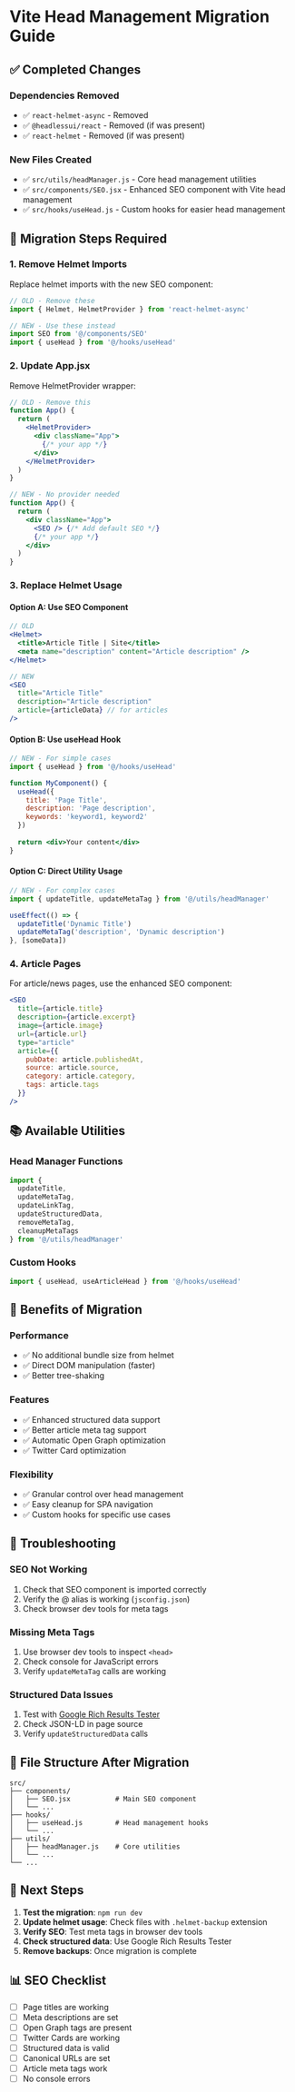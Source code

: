 # Vite Head Management Migration Guide

## ✅ Completed Changes

### Dependencies Removed
- ✅ `react-helmet-async` - Removed
- ✅ `@headlessui/react` - Removed (if was present)
- ✅ `react-helmet` - Removed (if was present)

### New Files Created
- ✅ `src/utils/headManager.js` - Core head management utilities
- ✅ `src/components/SEO.jsx` - Enhanced SEO component with Vite head management
- ✅ `src/hooks/useHead.js` - Custom hooks for easier head management

## 🔄 Migration Steps Required

### 1. Remove Helmet Imports
Replace helmet imports with the new SEO component:

```jsx
// OLD - Remove these
import { Helmet, HelmetProvider } from 'react-helmet-async'

// NEW - Use these instead
import SEO from '@/components/SEO'
import { useHead } from '@/hooks/useHead'
```

### 2. Update App.jsx
Remove HelmetProvider wrapper:

```jsx
// OLD - Remove this
function App() {
  return (
    <HelmetProvider>
      <div className="App">
        {/* your app */}
      </div>
    </HelmetProvider>
  )
}

// NEW - No provider needed
function App() {
  return (
    <div className="App">
      <SEO /> {/* Add default SEO */}
      {/* your app */}
    </div>
  )
}
```

### 3. Replace Helmet Usage

#### Option A: Use SEO Component
```jsx
// OLD
<Helmet>
  <title>Article Title | Site</title>
  <meta name="description" content="Article description" />
</Helmet>

// NEW
<SEO 
  title="Article Title"
  description="Article description"
  article={articleData} // for articles
/>
```

#### Option B: Use useHead Hook
```jsx
// NEW - For simple cases
import { useHead } from '@/hooks/useHead'

function MyComponent() {
  useHead({
    title: 'Page Title',
    description: 'Page description',
    keywords: 'keyword1, keyword2'
  })
  
  return <div>Your content</div>
}
```

#### Option C: Direct Utility Usage
```jsx
// NEW - For complex cases
import { updateTitle, updateMetaTag } from '@/utils/headManager'

useEffect(() => {
  updateTitle('Dynamic Title')
  updateMetaTag('description', 'Dynamic description')
}, [someData])
```

### 4. Article Pages
For article/news pages, use the enhanced SEO component:

```jsx
<SEO 
  title={article.title}
  description={article.excerpt}
  image={article.image}
  url={article.url}
  type="article"
  article={{
    pubDate: article.publishedAt,
    source: article.source,
    category: article.category,
    tags: article.tags
  }}
/>
```

## 📚 Available Utilities

### Head Manager Functions
```javascript
import { 
  updateTitle,
  updateMetaTag,
  updateLinkTag,
  updateStructuredData,
  removeMetaTag,
  cleanupMetaTags
} from '@/utils/headManager'
```

### Custom Hooks
```javascript
import { useHead, useArticleHead } from '@/hooks/useHead'
```

## 🔧 Benefits of Migration

### Performance
- ✅ No additional bundle size from helmet
- ✅ Direct DOM manipulation (faster)
- ✅ Better tree-shaking

### Features
- ✅ Enhanced structured data support
- ✅ Better article meta tag support
- ✅ Automatic Open Graph optimization
- ✅ Twitter Card optimization

### Flexibility
- ✅ Granular control over head management
- ✅ Easy cleanup for SPA navigation
- ✅ Custom hooks for specific use cases

## 🐛 Troubleshooting

### SEO Not Working
1. Check that SEO component is imported correctly
2. Verify the @ alias is working (`jsconfig.json`)
3. Check browser dev tools for meta tags

### Missing Meta Tags
1. Use browser dev tools to inspect `<head>`
2. Check console for JavaScript errors
3. Verify `updateMetaTag` calls are working

### Structured Data Issues
1. Test with [Google Rich Results Tester](https://search.google.com/test/rich-results)
2. Check JSON-LD in page source
3. Verify `updateStructuredData` calls

## 📁 File Structure After Migration

```
src/
├── components/
│   ├── SEO.jsx           # Main SEO component
│   └── ...
├── hooks/
│   ├── useHead.js        # Head management hooks
│   └── ...
├── utils/
│   ├── headManager.js    # Core utilities
│   └── ...
└── ...
```

## 🚀 Next Steps

1. **Test the migration**: `npm run dev`
2. **Update helmet usage**: Check files with `.helmet-backup` extension
3. **Verify SEO**: Test meta tags in browser dev tools
4. **Check structured data**: Use Google Rich Results Tester
5. **Remove backups**: Once migration is complete

## 📊 SEO Checklist

- [ ] Page titles are working
- [ ] Meta descriptions are set
- [ ] Open Graph tags are present
- [ ] Twitter Cards are working
- [ ] Structured data is valid
- [ ] Canonical URLs are set
- [ ] Article meta tags work
- [ ] No console errors
